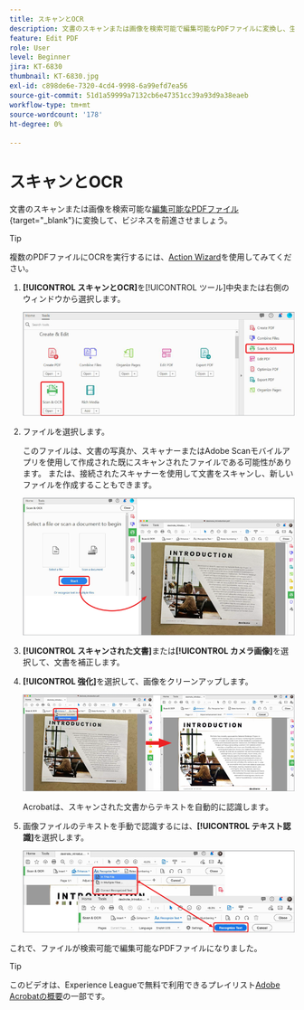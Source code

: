```yaml
---
title: スキャンとOCR
description: 文書のスキャンまたは画像を検索可能で編集可能なPDFファイルに変換し、生成されるファイルの品質を調整できます
feature: Edit PDF
role: User
level: Beginner
jira: KT-6830
thumbnail: KT-6830.jpg
exl-id: c898de6e-7320-4cd4-9998-6a99efd7ea56
source-git-commit: 51d1a59999a7132cb6e47351cc39a93d9a38eaeb
workflow-type: tm+mt
source-wordcount: '178'
ht-degree: 0%

---
```


# スキャンとOCR

文書のスキャンまたは画像を検索可能な[編集可能なPDFファイル](https://www.adobe.com/jp/acrobat/online/pdf-editor.html){target="_blank"}に変換して、ビジネスを前進させましょう。

>[!TIP]
>
>複数のPDFファイルにOCRを実行するには、[Action Wizard](../advanced-tasks/action.md)を使用してみてください。

1. **[!UICONTROL スキャンとOCR]**&#x200B;を[!UICONTROL ツール]中央または右側のウィンドウから選択します。

   ![スキャンステップ1](../assets/Scan_1.png)

1. ファイルを選択します。

   このファイルは、文書の写真か、スキャナーまたはAdobe Scanモバイルアプリを使用して作成された既にスキャンされたファイルである可能性があります。 または、接続されたスキャナーを使用して文書をスキャンし、新しいファイルを作成することもできます。

   ![スキャンステップ2](../assets/Scan_2.png)

1. **[!UICONTROL スキャンされた文書]**&#x200B;または&#x200B;**[!UICONTROL カメラ画像]**&#x200B;を選択して、文書を補正します。

1. **[!UICONTROL 強化]**&#x200B;を選択して、画像をクリーンアップします。

   ![スキャンステップ3](../assets/Scan_3.png)

   Acrobatは、スキャンされた文書からテキストを自動的に認識します。

1. 画像ファイルのテキストを手動で認識するには、**[!UICONTROL テキスト認識]**&#x200B;を選択します。

   ![スキャンステップ4](../assets/Scan_4.png)

これで、ファイルが検索可能で編集可能なPDFファイルになりました。

>[!TIP]
>
>このビデオは、Experience Leagueで無料で利用できるプレイリスト[Adobe Acrobatの概要](https://experienceleague.adobe.com/en/playlists/acrobat-get-started-business-users)の一部です。
